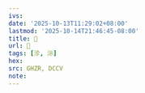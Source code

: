 ```yaml
---
ivs:
date: '2025-10-13T11:29:02+08:00'
lastmod: '2025-10-14T21:46:45-08:00'
title: 󰟵
url: 󰟵
tags: [沴, 沶]
hex: 
src: GHZR, DCCV
note:
---
```

